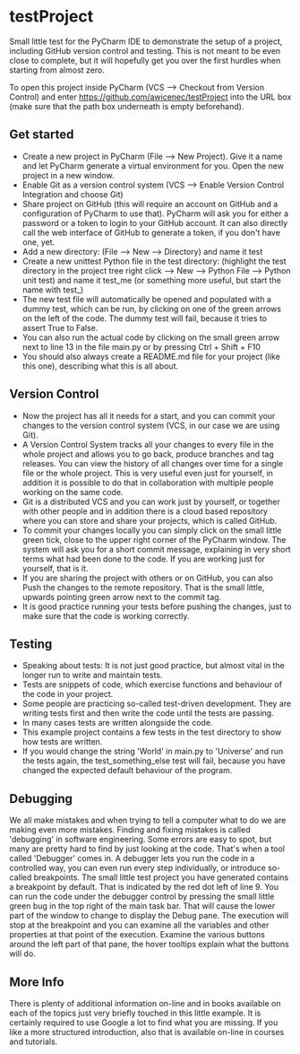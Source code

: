 # testProject
Small little test for the PyCharm IDE to demonstrate the setup of a project, including GitHub version control and testing.
This is not meant to be even close to complete, but it will hopefully get you over the first hurdles when starting from almost zero.

To open this project inside PyCharm (VCS --> Checkout from Version Control) and enter https://github.com/awicenec/testProject into the URL box (make sure that the path box underneath is empty beforehand).

## Get started
* Create a new project in PyCharm (File --> New Project). Give it a name and let PyCharm generate a virtual environment for you. Open the new project in a new window.
* Enable Git as a version control system (VCS --> Enable Version Control Integration and choose Git)
* Share project on GitHub (this will require an account on GitHub and a configuration of PyCharm to use that). PyCharm will ask you for either a password or a token to login to your GitHub account. It can also directly call the web interface of GitHub to generate a token, if you don't have one, yet.
* Add a new directory: (File --> New --> Directory) and name it test
* Create a new unittest Python file in the test directory: (highlight the test directory in the project tree right click --> New --> Python File --> Python unit test) and name it test_me (or something more useful, but start the name with test_)
* The new test file will automatically be opened and populated with a dummy test, which can be run, by clicking on one of the green arrows on the left of the code. The dummy test will fail, because it tries to assert True to False.
* You can also run the actual code by clicking on the small green arrow next to line 13 in the file main.py or by pressing Ctrl + Shift + F10
* You should also always create a README.md file for your project (like this one), describing what this is all about.

## Version Control
* Now the project has all it needs for a start, and you can commit your changes to the version control system (VCS, in our case we are using Git).
* A Version Control System tracks all your changes to every file in the whole project and allows you to go back, produce branches and tag releases. You can view the history of all changes over time for a single file or the whole project. This is very useful even just for yourself, in addition it is possible to do that in collaboration with multiple people working on the same code.
* Git is a distributed VCS and you can work just by yourself, or together with other people and in addition there is a cloud based repository where you can store and share your projects, which is called GitHub.
* To commit your changes locally you can simply click on the small little green tick, close to the upper right corner of the PyCharm window. The system will ask you for a short commit message, explaining in very short terms what had been done to the code. If you are working just for yourself, that is it. 
* If you are sharing the project with others or on GitHub, you can also Push the changes to the remote repository. That is the small little, upwards pointing green arrow next to the commit tag.
* It is good practice running your tests before pushing the changes, just to make sure that the code is working correctly.

## Testing
* Speaking about tests: It is not just good practice, but almost vital in the longer run to write and maintain tests. 
* Tests are snippets of code, which exercise functions and behaviour of the code in your project. 
* Some people are practicing so-called test-driven development. They are writing tests first and then write the code until the tests are passing. 
* In many cases tests are written alongside the code.
* This example project contains a few tests in the test directory to show how tests are written.
* If you would change the string 'World' in main.py to 'Universe' and run the tests again, the test_something_else test will fail, because you have changed the expected default behaviour of the program.

## Debugging
We all make mistakes and when trying to tell a computer what to do we are making even more mistakes. Finding and fixing mistakes is called 'debugging' in software engineering. Some errors are easy to spot, but many are pretty hard to find by just looking at the code. That's when a tool called 'Debugger' comes in. A debugger lets you run the code in a controlled way, you can even run every step individually, or introduce so-called breakpoints.
The small little test project you have generated contains a breakpoint by default. That is indicated by the red dot left of line 9. You can run the code under the debugger control by pressing the small little green bug in the top right of the main task bar.
That will cause the lower part of the window to change to display the Debug pane. The execution will stop at the breakpoint and you can examine all the variables and other properties at that point of the execution. Examine the various buttons around the left part of that pane, the hover
tooltips explain what the buttons will do. 

## More Info
There is plenty of additional information on-line and in books available on each of the topics just very briefly touched in this little example. It is certainly required to use Google a lot to find what you are missing. If you like a more structured introduction, also that is available on-line in courses and tutorials.
